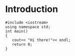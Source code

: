 # Introduction
```
#include <iostream>
using namespace std;
int main()
{
   cout<< "Hi there!"<< endl;
   return 0;
}
```
